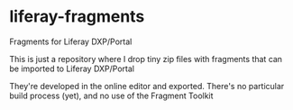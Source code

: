 # liferay-fragments
Fragments for Liferay DXP/Portal

This is just a repository where I drop tiny zip files with fragments that can be imported to Liferay DXP/Portal

They're developed in the online editor and exported. There's no particular build process (yet), and no use of the Fragment Toolkit
